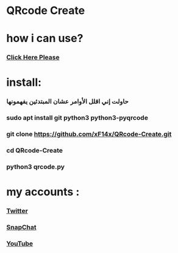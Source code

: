 # QRcode Create
# how i can use?
### **<a href="https://twitter.com/F14Commander/status/1344966844332072960?s=20">Click Here Please</a>**
# install:
### حاولت إني اقلل الأوامر عشان المبتدئين يفهمونها
### sudo apt install git python3 python3-pyqrcode
### git clone https://github.com/xF14x/QRcode-Create.git
### cd QRcode-Create
### python3 qrcode.py 
# my accounts :
### <a href="">Twitter</a>
### <a href="">SnapChat</a>
### <a href="">YouTube</a>

